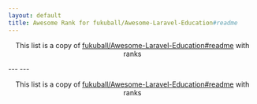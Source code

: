 ```yaml
---
layout: default
title: Awesome Rank for fukuball/Awesome-Laravel-Education#readme
---
```


<p align="center">
	This list is a copy of <a href="https://github.com/fukuball/Awesome-Laravel-Education#readme">fukuball/Awesome-Laravel-Education#readme</a> with ranks
</p>
---
---
<p align="center">
	This list is a copy of <a href="https://github.com/fukuball/Awesome-Laravel-Education#readme">fukuball/Awesome-Laravel-Education#readme</a> with ranks
</p>
